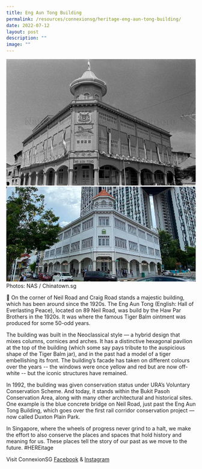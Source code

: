 ```yaml
---
title: Eng Aun Tong Building
permalink: /resources/connexionsg/heritage-eng-aun-tong-building/
date: 2022-07-12
layout: post
description: ""
image: ""
---
```


![](/images/connexionsg/2022/eng%20aun%20tong%20(then).jpg)
![](/images/connexionsg/2022/eng%20aun%20tong%20(now).jpg)
Photos: NAS / Chinatown.sg

📍 On the corner of Neil Road and Craig Road stands a majestic building, which has been around since the 1920s. The Eng Aun Tong (English: Hall of Everlasting Peace), located on 89 Neil Road, was build by the Haw Par Brothers in the 1920s. It was where the famous Tiger Balm ointment was produced for some 50-odd years.

The building was built in the Neoclassical style — a hybrid design that mixes columns, cornices and arches. It has a distinctive hexagonal pavilion at the top of the building (which some say pays tribute to the auspicious shape of the Tiger Balm jar), and in the past had a model of a tiger embellishing its front. The building’s facade has taken on different colours over the years -- the windows were once yellow and red but are now off-white -- but the iconic structures have remained.

In 1992, the building was given conservation status under URA’s Voluntary Conservation Scheme. And today, it stands within the Bukit Pasoh Conservation Area, along with many other architectural and historical sites. One example is the blue concrete bridge on Neil Road, just past the Eng Aun Tong Building, which goes over the first rail corridor conservation project — now called Duxton Plain Park.

In Singapore, where the wheels of progress never grind to a halt, we make the effort to also conserve the places and spaces that hold history and meaning for us. These places tell the story of our past as we move to the future. #HEREitage


Visit ConnexionSG [Facebook](https://www.facebook.com/ConnexionSG) & [Instagram](https://www.instagram.com/connexionsg/)